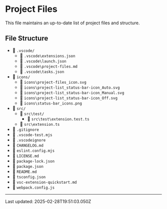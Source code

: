 # Project Files

This file maintains an up-to-date list of project files and structure.

## File Structure

- 📁 `.vscode/`
  - 📄 `.vscode\extensions.json`
  - 📄 `.vscode\launch.json`
  - 📄 `.vscode\project-files.md`
  - 📄 `.vscode\tasks.json`
- 📁 `icons/`
  - 📄 `icons\project-files_icon.svg`
  - 📄 `icons\project-list_status-bar-icon_Auto.svg`
  - 📄 `icons\project-list_status-bar-icon_Manual.svg`
  - 📄 `icons\project-list_status-bar-icon_Off.svg`
  - 📄 `icons\status-bar_icons.png`
- 📁 `src/`
  - 📁 `src\test/`
    - 📄 `src\test\extension.test.ts`
  - 📄 `src\extension.ts`
- 📄 `.gitignore`
- 📄 `.vscode-test.mjs`
- 📄 `.vscodeignore`
- 📄 `CHANGELOG.md`
- 📄 `eslint.config.mjs`
- 📄 `LICENSE.md`
- 📄 `package-lock.json`
- 📄 `package.json`
- 📄 `README.md`
- 📄 `tsconfig.json`
- 📄 `vsc-extension-quickstart.md`
- 📄 `webpack.config.js`

---
Last updated: 2025-02-28T19:51:03.050Z
